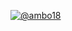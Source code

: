[![@ambo18](https://github.com/ambo18/ambo18/assets/rjhel2.gif)](https://www.facebook.com/profile.php?id=100018316991012)
